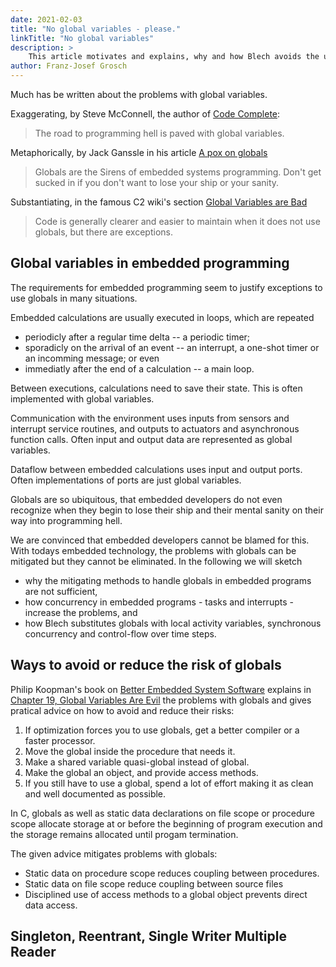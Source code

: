 ```yaml
---
date: 2021-02-03
title: "No global variables - please."
linkTitle: "No global variables"
description: >
    This article motivates and explains, why and how Blech avoids the use of global variables.
author: Franz-Josef Grosch
---
```


Much has be written about the problems with global variables.

Exaggerating, by Steve McConnell, the author of [Code Complete](https://www.amazon.com/Code-Complete-Practical-Handbook-Construction/dp/0735619670):
> The road to programming hell is paved with global variables.

<!-- Ironically, by Jack Ganssle in his article [Mars ate my spacecraft!](https://www.embedded.com/mars-ate-my-spacecraft/)
> Globals are responsible for all of the evil in the universe, from male pattern baldness to ozone depletion. -->

Metaphorically, by Jack Ganssle in his article [A pox on globals](https://www.embedded.com/a-pox-on-globals/)
> Globals are the Sirens of embedded systems programming. Don't get sucked in if you don't want to lose your ship or your sanity.

Substantiating, in the famous C2 wiki's section [Global Variables are Bad](https://wiki.c2.com/?GlobalVariablesAreBad)
> Code is generally clearer and easier to maintain when it does not use globals, but there are exceptions.

## Global variables in embedded programming

The requirements for embedded programming seem to justify exceptions to use globals in many situations.

Embedded calculations are usually executed in loops, which are repeated 
* periodicly after a regular time delta -- a periodic timer; 
* sporadicly on the arrival of an event -- an interrupt, a one-shot timer or an incomming message; or even 
* immediatly after the end of a calculation -- a main loop.

Between executions, calculations need to save their state. 
This is often implemented with global variables.

Communication with the environment uses inputs from sensors and interrupt service routines, and outputs to actuators and asynchronous function calls. 
Often input and output data are represented as global variables.

Dataflow between embedded calculations uses input and output ports. 
Often implementations of ports are just global variables.

Globals are so ubiquitous, that embedded developers do not even recognize when they begin to lose their ship and their mental sanity on their way into programming hell.

We are convinced that embedded developers cannot be blamed for this.
With todays embedded technology, the problems with globals can be mitigated but they cannot be eliminated.
In the following we will sketch 
* why the mitigating methods to handle globals in embedded programs are not sufficient,
* how concurrency in embedded programs - tasks and interrupts - increase the problems, and 
* how Blech substitutes globals with local activity variables, synchronous concurrency and control-flow over time steps.

## Ways to avoid or reduce the risk of globals

Philip Koopman's book on [Better Embedded System Software](http://www.koopman.us/) explains in  [Chapter 19, Global Variables Are Evil](http://www.koopman.us/bess/chap19_globals.pdf) the problems with globals and gives pratical advice on how to avoid and reduce their risks:

1. If optimization forces you to use globals, get a better compiler or a faster processor.
2. Move the global inside the procedure that needs it.
3. Make a shared variable quasi-global instead of global.
4. Make the global an object, and provide access methods.
5. If you still have to use a global, spend a lot of effort making it as clean and well documented as possible.


In C, globals as well as static data declarations on file scope or procedure scope allocate storage at or before the beginning of program execution and the storage remains allocated until progam termination.

The given advice mitigates problems with globals:
* Static data on procedure scope reduces coupling between procedures.
* Static data on file scope reduce coupling between source files
* Disciplined use of access methods to a global object prevents direct data access.




## Singleton, Reentrant, Single Writer Multiple Reader